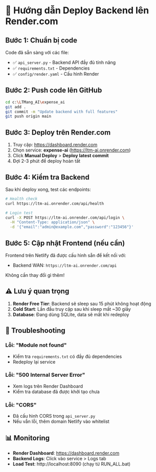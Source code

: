 # 🚀 Hướng dẫn Deploy Backend lên Render.com

## Bước 1: Chuẩn bị code

Code đã sẵn sàng với các file:
- ✅ `api_server.py` - Backend API đầy đủ tính năng
- ✅ `requirements.txt` - Dependencies
- ✅ `config/render.yaml` - Cấu hình Render

## Bước 2: Push code lên GitHub

```bash
cd c:\LTMang_AI\expense_ai
git add .
git commit -m "Update backend with full features"
git push origin main
```

## Bước 3: Deploy trên Render.com

1. Truy cập: https://dashboard.render.com
2. Chọn service: **expense-ai** (https://ltm-ai.onrender.com)
3. Click **Manual Deploy** > **Deploy latest commit**
4. Đợi 2-3 phút để deploy hoàn tất

## Bước 4: Kiểm tra Backend

Sau khi deploy xong, test các endpoints:

```bash
# Health check
curl https://ltm-ai.onrender.com/api/health

# Login test
curl -X POST https://ltm-ai.onrender.com/api/login \
  -H "Content-Type: application/json" \
  -d '{"email":"admin@example.com","password":"123456"}'
```

## Bước 5: Cập nhật Frontend (nếu cần)

Frontend trên Netlify đã được cấu hình sẵn để kết nối với:
- Backend WAN: `https://ltm-ai.onrender.com/api`

Không cần thay đổi gì thêm!

## ⚠️ Lưu ý quan trọng

1. **Render Free Tier**: Backend sẽ sleep sau 15 phút không hoạt động
2. **Cold Start**: Lần đầu truy cập sau khi sleep mất ~30 giây
3. **Database**: Đang dùng SQLite, data sẽ mất khi redeploy

## 🔧 Troubleshooting

### Lỗi: "Module not found"
- Kiểm tra `requirements.txt` có đầy đủ dependencies
- Redeploy lại service

### Lỗi: "500 Internal Server Error"
- Xem logs trên Render Dashboard
- Kiểm tra database đã được khởi tạo chưa

### Lỗi: "CORS"
- Đã cấu hình CORS trong `api_server.py`
- Nếu vẫn lỗi, thêm domain Netlify vào whitelist

## 📊 Monitoring

- **Render Dashboard**: https://dashboard.render.com
- **Backend Logs**: Click vào service > Logs tab
- **Load Test**: http://localhost:8090 (chạy từ RUN_ALL.bat)
